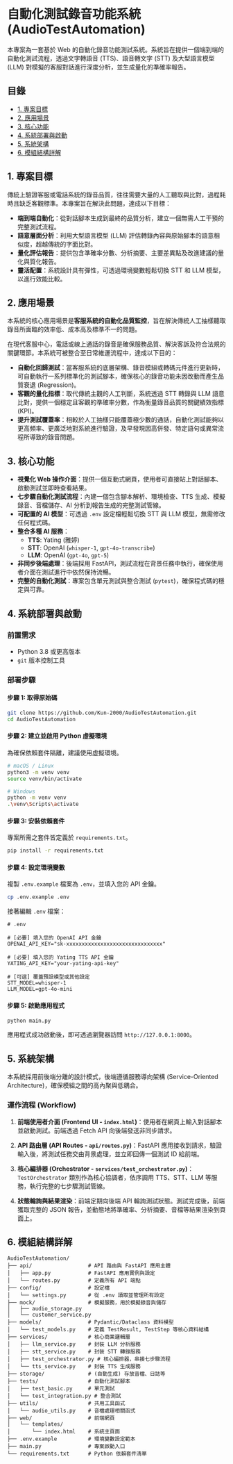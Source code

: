 # 自動化測試錄音功能系統 (AudioTestAutomation)

本專案為一套基於 Web 的自動化錄音功能測試系統。系統旨在提供一個端到端的自動化測試流程，透過文字轉語音 (TTS)、語音轉文字 (STT) 及大型語言模型 (LLM) 對模擬的客服對話進行深度分析，並生成量化的準確率報告。

## 目錄

- [1. 專案目標](#1-專案目標)
- [2. 應用場景](#2-應用場景)
- [3. 核心功能](#3-核心功能)
- [4. 系統部署與啟動](#4-系統部署與啟動)
- [5. 系統架構](#5-系統架構)
- [6. 模組結構詳解](#6-模組結構詳解)

## 1. 專案目標

傳統上驗證客服或電話系統的錄音品質，往往需要大量的人工聽取與比對，過程耗時且缺乏客觀標準。本專案旨在解決此問題，達成以下目標：

- **端到端自動化**：從對話腳本生成到最終的品質分析，建立一個無需人工干預的完整測試流程。
- **語意層面分析**：利用大型語言模型 (LLM) 評估轉錄內容與原始腳本的語意相似度，超越傳統的字面比對。
- **量化評估報告**：提供包含準確率分數、分析摘要、主要差異點及改進建議的量化與質化報告。
- **靈活配置**：系統設計具有彈性，可透過環境變數輕鬆切換 STT 和 LLM 模型，以進行效能比較。

## 2. 應用場景

本系統的核心應用場景是**客服系統的自動化品質監控**，旨在解決傳統人工抽樣聽取錄音所面臨的效率低、成本高及標準不一的問題。

在現代客服中心，電話或線上通話的錄音是確保服務品質、解決客訴及符合法規的關鍵環節。本系統可被整合至日常維運流程中，達成以下目的：

- **自動化回歸測試**：當客服系統的底層架構、錄音模組或轉碼元件進行更新時，可自動執行一系列標準化的測試腳本，確保核心的錄音功能未因改動而產生品質衰退 (Regression)。
- **客觀的量化指標**：取代傳統主觀的人工判斷，系統透過 STT 轉錄與 LLM 語意比對，提供一個穩定且客觀的準確率分數，作為衡量錄音品質的關鍵績效指標 (KPI)。
- **提升測試覆蓋率**：相較於人工抽樣只能覆蓋極少數的通話，自動化測試能夠以更高頻率、更廣泛地對系統進行驗證，及早發現因高併發、特定語句或異常流程所導致的錄音問題。

## 3. 核心功能

- **視覺化 Web 操作介面**：提供一個互動式網頁，使用者可直接貼上對話腳本、啟動測試並即時查看結果。
- **七步驟自動化測試流程**：內建一個包含腳本解析、環境檢查、TTS 生成、模擬錄音、音檔儲存、AI 分析到報告生成的完整測試管線。
- **可配置的 AI 模型**：可透過 `.env` 設定檔輕鬆切換 STT 與 LLM 模型，無需修改任何程式碼。
- **整合多種 AI 服務**：
  - **TTS**: Yating (雅婷)
  - **STT**: OpenAI (`whisper-1`, `gpt-4o-transcribe`)
  - **LLM**: OpenAI (`gpt-4o`, `gpt-5`)
- **非同步後端處理**：後端採用 FastAPI，測試流程在背景任務中執行，確保使用者介面在測試進行中依然保持流暢。
- **完整的自動化測試**：專案包含單元測試與整合測試 (`pytest`)，確保程式碼的穩定與可靠。

## 4. 系統部署與啟動

### 前置需求

- Python 3.8 或更高版本
- `git` 版本控制工具

### 部署步驟

#### 步驟 1: 取得原始碼

```bash
git clone https://github.com/Kun-2000/AudioTestAutomation.git
cd AudioTestAutomation
```

#### 步驟 2: 建立並啟用 Python 虛擬環境

為確保依賴套件隔離，建議使用虛擬環境。

```bash
# macOS / Linux
python3 -m venv venv
source venv/bin/activate

# Windows
python -m venv venv
.\venv\Scripts\activate
```

#### 步驟 3: 安裝依賴套件

專案所需之套件皆定義於 `requirements.txt`。

```bash
pip install -r requirements.txt
```

#### 步驟 4: 設定環境變數

複製 `.env.example` 檔案為 `.env`，並填入您的 API 金鑰。

```bash
cp .env.example .env
```

接著編輯 `.env` 檔案：

```env
# .env

# [必要] 填入您的 OpenAI API 金鑰
OPENAI_API_KEY="sk-xxxxxxxxxxxxxxxxxxxxxxxxxxxxxxx"

# [必要] 填入您的 Yating TTS API 金鑰
YATING_API_KEY="your-yating-api-key"

# [可選] 覆蓋預設模型或其他設定
STT_MODEL=whisper-1
LLM_MODEL=gpt-4o-mini
```

#### 步驟 5: 啟動應用程式

```bash
python main.py
```

應用程式成功啟動後，即可透過瀏覽器訪問 `http://127.0.0.1:8000`。

## 5. 系統架構

本系統採用前後端分離的設計模式，後端遵循服務導向架構 (Service-Oriented Architecture)，確保模組之間的高內聚與低耦合。

### 運作流程 (Workflow)

1. **前端使用者介面 (Frontend UI - `index.html`)**：使用者在網頁上輸入對話腳本並啟動測試。前端透過 Fetch API 向後端發送非同步請求。

2. **API 路由層 (API Routes - `api/routes.py`)**：FastAPI 應用接收到請求，驗證輸入後，將測試任務交由背景處理，並立即回傳一個測試 ID 給前端。

3. **核心編排器 (Orchestrator - `services/test_orchestrator.py`)**：`TestOrchestrator` 類別作為核心協調者，依序調用 TTS、STT、LLM 等服務，執行完整的七步驟測試管線。

4. **狀態輪詢與結果渲染**：前端定期向後端 API 輪詢測試狀態。測試完成後，前端獲取完整的 JSON 報告，並動態地將準確率、分析摘要、音檔等結果渲染到頁面上。

## 6. 模組結構詳解

```
AudioTestAutomation/
├── api/                  # API 路由與 FastAPI 應用主體
│   ├── app.py            # FastAPI 應用實例與設定
│   └── routes.py         # 定義所有 API 端點
├── config/               # 設定檔
│   └── settings.py       # 從 .env 讀取並管理所有設定
├── mock/                 # 模擬服務，用於模擬錄音與儲存
│   ├── audio_storage.py
│   └── customer_service.py
├── models/               # Pydantic/Dataclass 資料模型
│   └── test_models.py    # 定義 TestResult, TestStep 等核心資料結構
├── services/             # 核心商業邏輯層
│   ├── llm_service.py    # 封裝 LLM 分析服務
│   ├── stt_service.py    # 封裝 STT 轉錄服務
│   ├── test_orchestrator.py # 核心編排器，串接七步驟流程
│   └── tts_service.py    # 封裝 TTS 生成服務
├── storage/              # (自動生成) 存放音檔、日誌等
├── tests/                # 自動化測試腳本
│   ├── test_basic.py     # 單元測試
│   └── test_integration.py # 整合測試
├── utils/                # 共用工具函式
│   └── audio_utils.py    # 音檔處理相關函式
├── web/                  # 前端網頁
│   └── templates/
│       └── index.html    # 系統主頁面
├── .env.example          # 環境變數設定範本
├── main.py               # 專案啟動入口
└── requirements.txt      # Python 依賴套件清單
```
